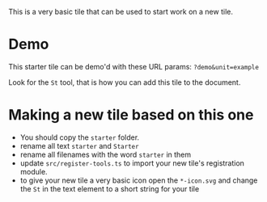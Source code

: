 This is a very basic tile that can be used to start work on a new tile.

# Demo

This starter tile can be demo'd with these URL params:
`?demo&unit=example`

Look for the `St` tool, that is how you can add this tile to the document.

# Making a new tile based on this one

- You should copy the `starter` folder.
- rename all text `starter` and `Starter`
- rename all filenames with the word `starter` in them
- update `src/register-tools.ts` to import your new tile's registration module.
- to give your new tile a very basic icon open the `*-icon.svg` and change the `St` in the text element to a short string for your tile
